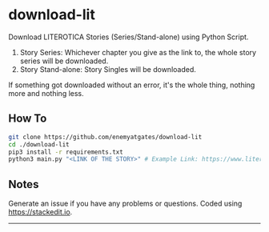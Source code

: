# download-lit

Download LITEROTICA Stories (Series/Stand-alone) using Python Script.
1. Story Series: Whichever chapter you give as the link to, the whole story series will be downloaded.
2. Story Stand-alone: Story Singles will be downloaded.

If something got downloaded without an error, it's the whole thing, nothing more and nothing less.

## How To
```sh
git clone https://github.com/enemyatgates/download-lit
cd ./download-lit
pip3 install -r requirements.txt
python3 main.py "<LINK OF THE STORY>" # Example Link: https://www.literotica.com/s/a-challenge-part-01
```

## Notes
Generate an issue if you have any problems or questions.
Coded using https://stackedit.io.
* * *

